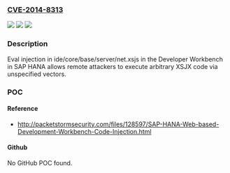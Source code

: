 ### [CVE-2014-8313](https://cve.mitre.org/cgi-bin/cvename.cgi?name=CVE-2014-8313)
![](https://img.shields.io/static/v1?label=Product&message=n%2Fa&color=blue)
![](https://img.shields.io/static/v1?label=Version&message=n%2Fa&color=blue)
![](https://img.shields.io/static/v1?label=Vulnerability&message=n%2Fa&color=brighgreen)

### Description

Eval injection in ide/core/base/server/net.xsjs in the Developer Workbench in SAP HANA allows remote attackers to execute arbitrary XSJX code via unspecified vectors.

### POC

#### Reference
- http://packetstormsecurity.com/files/128597/SAP-HANA-Web-based-Development-Workbench-Code-Injection.html

#### Github
No GitHub POC found.

